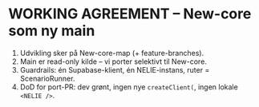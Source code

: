 # WORKING AGREEMENT – New-core som ny main
1) Udvikling sker på New-core-map (+ feature-branches).
2) Main er read-only kilde – vi porter selektivt til New-core.
3) Guardrails: én Supabase-klient, én NELIE-instans, ruter = ScenarioRunner.
4) DoD for port-PR: dev grønt, ingen nye `createClient(`, ingen lokale `<NELIE />`.
